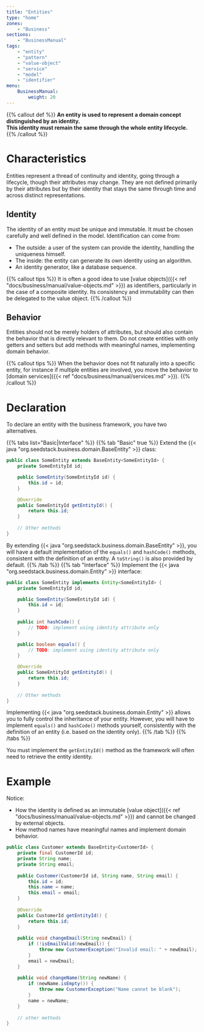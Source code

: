 ```yaml
---
title: "Entities"
type: "home"
zones:
    - "Business"
sections:
    - "BusinessManual"
tags:
    - "entity"
    - "pattern"
    - "value-object"
    - "service"
    - "model"
    - "identifier"
menu:
    BusinessManual:
        weight: 20
---
```


{{% callout def %}}
**An entity is used to represent a domain concept distinguished by an identity.<br>
This identity must remain the same through the whole entity lifecycle.**
{{% /callout %}}

# Characteristics

Entities represent a thread of continuity and identity, going through a lifecycle, though their attributes may change.
They are not defined primarily by their attributes but by their identity that stays the same through time and across 
distinct representations.

## Identity

The identity of an entity must be unique and immutable. It must be chosen carefully and well defined in the model. 
Identification can come from:

* The outside: a user of the system can provide the identity, handling the uniqueness himself.
* The inside: the entity can generate its own identity using an algorithm.
* An identity generator, like a database sequence.

{{% callout tips %}}
It is often a good idea to use [value objects]({{< ref "docs/business/manual/value-objects.md" >}}) as identifiers, particularly
in the case of a composite identity. Its consistency and immutability can then be delegated to the value object.
{{% /callout %}}

## Behavior

Entities should not be merely holders of attributes, but should also contain the behavior that is directly relevant to
them. Do not create entities with only getters and setters but add methods with meaningful names, implementing domain behavior. 

{{% callout tips %}}
When the behavior does not fit naturally into a specific entity, for instance if multiple entities are involved, you move
the behavior to [domain services]({{< ref "docs/business/manual/services.md" >}}).
{{% /callout %}}

# Declaration

To declare an entity with the business framework, you have two alternatives. 

{{% tabs list="Basic|Interface" %}}
{{% tab "Basic" true %}}
Extend the {{< java "org.seedstack.business.domain.BaseEntity" >}} class:

```java
public class SomeEntity extends BaseEntity<SomeEntityId> {
    private SomeEntityId id;

    public SomeEntity(SomeEntityId id) {
        this.id = id;
    }

    @Override
    public SomeEntityId getEntityId() {
        return this.id;
    }
    
    // Other methods
}
```

By extending {{< java "org.seedstack.business.domain.BaseEntity" >}}, you will have a default implementation of the
`equals()` and `hashCode()` methods, consistent with the definition of an entity. A `toString()` is also provided by default.
{{% /tab %}}
{{% tab "Interface" %}}
Implement the {{< java "org.seedstack.business.domain.Entity" >}} interface:

```java
public class SomeEntity implements Entity<SomeEntityId> {
    private SomeEntityId id;

    public SomeEntity(SomeEntityId id) {
        this.id = id;
    }
    
    public int hashCode() {
        // TODO: implement using identity attribute only
    }

    public boolean equals() {
        // TODO: implement using identity attribute only
    }

    @Override
    public SomeEntityId getEntityId() {
        return this.id;
    }
    
    // Other methods
}
```

Implementing {{< java "org.seedstack.business.domain.Entity" >}} allows you to fully control the inheritance of your
entity. However, you will have to implement `equals()` and `hashCode()` methods yourself, consistently with the definition 
of an entity (i.e. based on the identity only). 
{{% /tab %}}
{{% /tabs %}}

You must implement the `getEntityId()` method as the framework will often need to retrieve the entity identity.

# Example

Notice:

* How the identity is defined as an immutable [value object]({{< ref "docs/business/manual/value-objects.md" >}}) and cannot 
be changed by external objects.
* How method names have meaningful names and implement domain behavior.

```java
public class Customer extends BaseEntity<CustomerId> {
    private final CustomerId id;
    private String name;
    private String email;
    
    public Customer(CustomerId id, String name, String email) {
        this.id = id;
        this.name = name;
        this.email = email;
    }
    
    @Override
    public CustomerId getEntityId() {
        return this.id;
    }
    
    public void changeEmail(String newEmail) {
        if (!isEmailValid(newEmail)) {
            throw new CustomerException("Invalid email: " + newEmail);
        }
        email = newEmail;
    }
    
    public void changeName(String newName) {
        if (newName.isEmpty()) {
            throw new CustomerException("Name cannot be blank");
        }
        name = newName;
    }
    
    // other methods 
}
```
